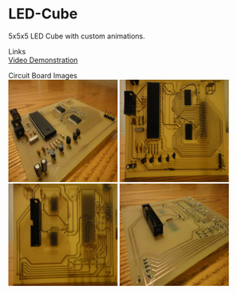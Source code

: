 # LED-Cube
5x5x5 LED Cube with custom animations.

Links  
[Video Demonstration](https://www.dropbox.com/s/ls7eiz1xcjy9bnx/5x5x5LedCube.MOV?dl=0 "5x5x5 Led Cube")

Circuit Board Images  
<img src = "Images/DSC03021.jpg" width = "219" height = "205">
<img src = "Images/DSC03022.jpg" width = "219" height = "205">
<img src = "Images/DSC03023.jpg" width = "219" height = "205">
<img src = "Images/DSC03024.jpg" width = "219" height = "205">
